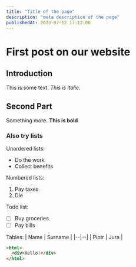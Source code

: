 ```yaml
---
title: "Title of the page"
description: "meta description of the page"
publishedAt: 2023-07-12 17:12:00
---
```


<!-- native parameters- front matter - useContentHead -->

# First post on our website

## Introduction

This is some text. _This is italic_.

## Second Part

Something more. **This is bold**

### Also try lists

Unordered lists:

- Do the work
- Collect benefits

Numbered lists:

1. Pay taxes
2. Die

Todo list:

- [ ] Buy groceries
- [ ] Pay bills

Tables:
| Name | Surname |
|--|--|
| Piotr | Jura |

```html
<html>
  <div>Hello!</div>
</html>
```

<!-- [Go to the second article](/blog) -->
